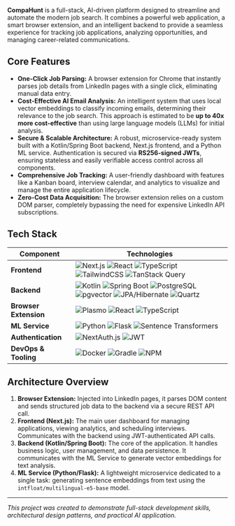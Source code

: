 **CompaHunt** is a full-stack, AI-driven platform designed to streamline and automate the modern job search. It combines a powerful web application, a smart browser extension, and an intelligent backend to provide a seamless experience for tracking job applications, analyzing opportunities, and managing career-related communications.

## Core Features

*   **One-Click Job Parsing:** A browser extension for Chrome that instantly parses job details from LinkedIn pages with a single click, eliminating manual data entry.
*   **Cost-Effective AI Email Analysis:** An intelligent system that uses local vector embeddings to classify incoming emails, determining their relevance to the job search. This approach is estimated to be **up to 40x more cost-effective** than using large language models (LLMs) for initial analysis.
*   **Secure & Scalable Architecture:** A robust, microservice-ready system built with a Kotlin/Spring Boot backend, Next.js frontend, and a Python ML service. Authentication is secured via **RS256-signed JWTs**, ensuring stateless and easily verifiable access control across all components.
*   **Comprehensive Job Tracking:** A user-friendly dashboard with features like a Kanban board, interview calendar, and analytics to visualize and manage the entire application lifecycle.
*   **Zero-Cost Data Acquisition:** The browser extension relies on a custom DOM parser, completely bypassing the need for expensive LinkedIn API subscriptions.

## Tech Stack

| Component            | Technologies                                                                                                                              |
| -------------------- | ----------------------------------------------------------------------------------------------------------------------------------------- |
| **Frontend**         | ![Next.js](https://img.shields.io/badge/-Next.js-000000?logo=next.js) ![React](https://img.shields.io/badge/-React-61DAFB?logo=react) ![TypeScript](https://img.shields.io/badge/-TypeScript-3178C6?logo=typescript) ![TailwindCSS](https://img.shields.io/badge/-Tailwind_CSS-38B2AC?logo=tailwind-css) ![TanStack Query](https://img.shields.io/badge/-TanStack_Query-FF4154?logo=react-query) |
| **Backend**          | ![Kotlin](https://img.shields.io/badge/-Kotlin-7F52FF?logo=kotlin) ![Spring Boot](https://img.shields.io/badge/-Spring_Boot-6DB33F?logo=spring) ![PostgreSQL](https://img.shields.io/badge/-PostgreSQL-4169E1?logo=postgresql) ![pgvector](https://img.shields.io/badge/-pgvector-336791) ![JPA/Hibernate](https://img.shields.io/badge/-JPA/Hibernate-59666C) ![Quartz](https://img.shields.io/badge/-Quartz-95358A) |
| **Browser Extension**| ![Plasmo](https://img.shields.io/badge/-Plasmo-F4425D) ![React](https://img.shields.io/badge/-React-61DAFB?logo=react) ![TypeScript](https://img.shields.io/badge/-TypeScript-3178C6?logo=typescript) |
| **ML Service**       | ![Python](https://img.shields.io/badge/-Python-3776AB?logo=python) ![Flask](https://img.shields.io/badge/-Flask-000000?logo=flask) ![Sentence Transformers](https://img.shields.io/badge/-Sentence_Transformers-343434) |
| **Authentication**   | ![NextAuth.js](https://img.shields.io/badge/-NextAuth.js-000000?logo=next.js) ![JWT](https://img.shields.io/badge/-JWT_(RS256)-000000?logo=json-web-tokens) |
| **DevOps & Tooling** | ![Docker](https://img.shields.io/badge/-Docker-2496ED?logo=docker) ![Gradle](https://img.shields.io/badge/-Gradle-02303A?logo=gradle) ![NPM](https://img.shields.io/badge/-NPM-CB3837?logo=npm) |

## Architecture Overview

1.  **Browser Extension:** Injected into LinkedIn pages, it parses DOM content and sends structured job data to the backend via a secure REST API call.
2.  **Frontend (Next.js):** The main user dashboard for managing applications, viewing analytics, and scheduling interviews. Communicates with the backend using JWT-authenticated API calls.
3.  **Backend (Kotlin/Spring Boot):** The core of the application. It handles business logic, user management, and data persistence. It communicates with the ML Service to generate vector embeddings for text analysis.
4.  **ML Service (Python/Flask):** A lightweight microservice dedicated to a single task: generating sentence embeddings from text using the `intfloat/multilingual-e5-base` model.

---
*This project was created to demonstrate full-stack development skills, architectural design patterns, and practical AI application.*